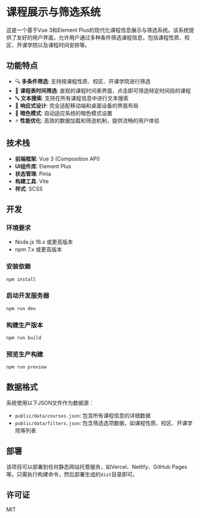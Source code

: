 # 课程展示与筛选系统

这是一个基于Vue 3和Element Plus的现代化课程信息展示与筛选系统。该系统提供了友好的用户界面，允许用户通过多种条件筛选课程信息，包括课程性质、校区、开课学院以及课程时间安排等。

## 功能特点

- 🔍 **多条件筛选**: 支持按课程性质、校区、开课学院进行筛选
- 📅 **课程表时间筛选**: 直观的课程时间表界面，点击即可筛选特定时间段的课程
- 🔤 **文本搜索**: 支持在所有课程信息中进行文本搜索
- 📱 **响应式设计**: 完全适配移动端和桌面设备的界面布局
- 🌙 **暗色模式**: 自动适应系统的暗色模式设置
- ⚡ **性能优化**: 高效的数据加载和筛选机制，提供流畅的用户体验

## 技术栈

- **前端框架**: Vue 3 (Composition API)
- **UI组件库**: Element Plus
- **状态管理**: Pinia
- **构建工具**: Vite
- **样式**: SCSS

## 开发

### 环境要求

- Node.js 16.x 或更高版本
- npm 7.x 或更高版本

### 安装依赖

```bash
npm install
```

### 启动开发服务器

```bash
npm run dev
```

### 构建生产版本

```bash
npm run build
```

### 预览生产构建

```bash
npm run preview
```

## 数据格式

系统使用以下JSON文件作为数据源：

- `public/data/courses.json`: 包含所有课程信息的详细数据
- `public/data/filters.json`: 包含筛选选项数据，如课程性质、校区、开课学院等列表

## 部署

该项目可以部署到任何静态网站托管服务，如Vercel、Netlify、GitHub Pages等。只需执行构建命令，然后部署生成的`dist`目录即可。

## 许可证

MIT
